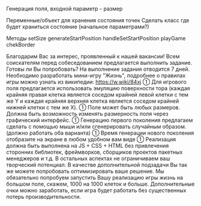 Генерация поля, входной параметр - размер

Переменные/объект для хранения состояния точек
Сделать класс где будет храниться состояние (начальное параметрами?)

Методы
setSize
generateStartPosition
handleSetStartPosition
playGame
chekBorder

Благодарим Вас за интерес, проявленный к нашей вакансии! Всем соискателям перед собеседованием предлагается выполнить задание. Готовы ли Вы попробовать? На выполнение задания отводится 7 дней.
Необходимо разработать мини-игру "Жизнь", подробнее о правилах игры можно узнать из википедии: https://w.wiki/84xj
 Для игрового поля предлагается использовать эмуляцию поверхности тора (каждая крайняя правая клетка является соседом крайней левой клетки с тем же Y и каждая крайняя верхняя клетка является соседом крайней нижней клетки с тем же X).
 Поле может быть любых размеров. Должна быть возможность изменять размерность поля через графический интерфейс.
 Генерацию первого поколения предлагаем сделать с помощью мыши и/или сгенерировать случайным образом. (должно работать оба варианта)
 Время генерации нового поколения отобразите на экране в любом удобном вам виде
 Реализация должна быть выполнена на JS + CSS + HTML без привлечения сторонних библиотек, фреймворков, сборщиков проектов пакетных менеджеров и т.д.
В остальных аспектах не ограничиваем ваш творческий потенциал.
В качестве дополнительной подзадачи Вы так же можете попробовать оптимизировать ваше решение.
Мы обязательно попробуем запустить Вашу реализацию игры жизнь на большом поле, скажем, 1000 на 1000 клеток и больше.
Дополнительные очки можно заработать, если игра будет работать без существенных потерь производительности.
